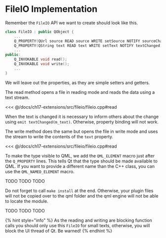 # FileIO Implementation

Remember the `FileIO` API we want to create should look like this.

```cpp
class FileIO : public QObject {
    ...
    Q_PROPERTY(QUrl source READ source WRITE setSource NOTIFY sourceChanged)
    Q_PROPERTY(QString text READ text WRITE setText NOTIFY textChanged)
    ...
public:
    Q_INVOKABLE void read();
    Q_INVOKABLE void write();
    ...
}
```

We will leave out the properties, as they are simple setters and getters.

The read method opens a file in reading mode and reads the data using a text stream.

<<< @/docs/ch17-extensions/src/fileio/fileio.cpp#read

When the text is changed it is necessary to inform others about the change using `emit textChanged(m_text)`. Otherwise, property binding will not work.

The write method does the same but opens the file in write mode and uses the stream to write the contents of the `text` property.

<<< @/docs/ch17-extensions/src/fileio/fileio.cpp#read

To make the type visible to QML, we add the `QML_ELEMENT` macro just after the `Q_PROPERTY` lines. This tells Qt that the type should be made available to QML. If you want to provide a different name than the C++ class, you can use the `QML_NAMED_ELEMENT` macro.

TODO TODO TODO

Do not forget to call `make install` at the end. Otherwise, your plugin files will not be copied over to the qml folder and the qml engine will not be able to locate the module.

TODO TODO TODO

{% hint style="info" %}
As the reading and writing are blocking function calls you should only use this `FileIO` for small texts, otherwise, you will block the UI thread of Qt. Be warned!
{% endhint %}
